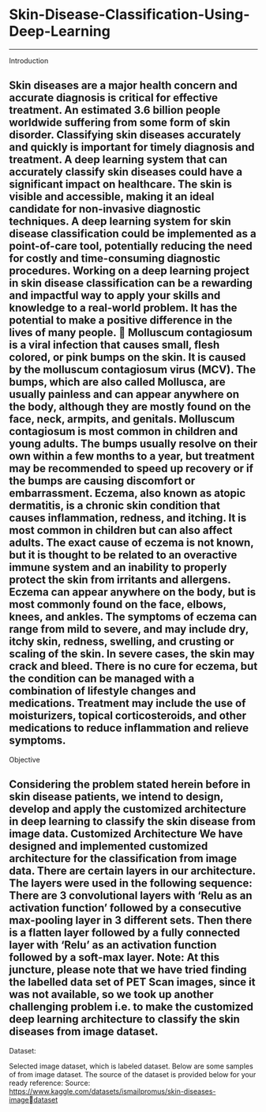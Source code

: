 # Skin-Disease-Classification-Using-Deep-Learning
-----------------------------------------------------------------------------------------------------------------------------------------------------------------------
Introduction 

Skin diseases are a major health concern and accurate diagnosis is critical for effective treatment. An estimated 3.6 billion people worldwide suffering from some form of skin disorder. Classifying skin diseases accurately and quickly is important for timely diagnosis and treatment. A deep learning system that can accurately classify skin diseases could have a significant impact on healthcare. The skin is visible and accessible, making it an ideal candidate for non-invasive diagnostic techniques. A deep learning system for skin disease classification could be implemented as a point-of-care tool, potentially reducing the need for costly and time-consuming diagnostic procedures. Working on a deep learning project in skin disease classification can be a rewarding and impactful way to apply your skills and knowledge to a real-world problem. It has the potential to make a positive difference in the lives of many people.  Molluscum contagiosum is a viral infection that causes small, flesh colored, or pink bumps on the skin. It is caused by the molluscum contagiosum virus (MCV). The bumps, which are also called Mollusca, are usually painless and can appear anywhere on the body, although they are mostly found on the face, neck, armpits, and genitals. Molluscum contagiosum is most common in children and young adults. The bumps usually resolve on their own within a few months to a year, but treatment may be recommended to speed up recovery or if the bumps are causing discomfort or embarrassment. Eczema, also known as atopic dermatitis, is a chronic skin condition that causes inflammation, redness, and itching. It is most common in children but can also affect adults. The exact cause of eczema is not known, but it is thought to be related to an overactive immune system and an inability to properly protect the skin from irritants and allergens. Eczema can appear anywhere on the body, but is most commonly found on the face, elbows, knees, and ankles. The symptoms of eczema can range from mild to severe, and may include dry, itchy skin, redness, swelling, and crusting or scaling of the skin. In severe cases, the skin may crack and bleed. There is no cure for eczema, but the condition can be managed with a combination of lifestyle changes and medications. Treatment may include the use of moisturizers, topical corticosteroids, and other medications to reduce inflammation and relieve symptoms. 
-----------------------------------------------------------------------------------------------------------------------------------------------------------------------
Objective 

Considering the problem stated herein before in skin disease patients, we intend to design, develop and apply the customized architecture in deep learning to classify the skin disease from image data. Customized Architecture We have designed and implemented customized architecture for the classification from image data. There are certain layers in our architecture. The layers were used in the following sequence: There are 3 convolutional layers with ‘Relu as an activation function’ followed by a consecutive max-pooling layer in 3 different sets. Then there is a flatten layer followed by a fully connected layer with ‘Relu’ as an activation function followed by a soft-max layer. Note: At this juncture, please note that we have tried finding the labelled data set of PET Scan images, since it was not available, so we took up another challenging problem i.e. to make the customized deep learning architecture to classify the skin diseases from image dataset.
-----------------------------------------------------------------------------------------------------------------------------------------------------------------------
Dataset: 

Selected image dataset, which is labeled dataset. Below are some samples of from image dataset. 
The source of the dataset is provided below for your ready reference: 
Source: https://www.kaggle.com/datasets/ismailpromus/skin-diseases-imagedataset

